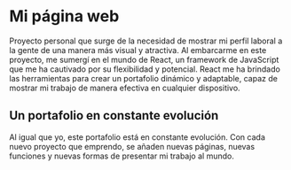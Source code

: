 # Mi página web 
Proyecto personal que surge de la necesidad de mostrar mi perfil laboral a la gente de una manera más visual y atractiva.
Al embarcarme en este proyecto, me sumergí en el mundo de React, un framework de JavaScript que me ha cautivado por su flexibilidad y potencial. React me ha brindado las herramientas para crear un portafolio dinámico y adaptable, capaz de mostrar mi trabajo de manera efectiva en cualquier dispositivo.

## Un portafolio en constante evolución
Al igual que yo, este portafolio está en constante evolución. Con cada nuevo proyecto que emprendo, se añaden nuevas páginas, nuevas funciones y nuevas formas de presentar mi trabajo al mundo.